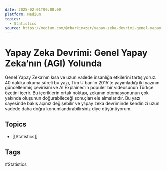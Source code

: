 ```yaml
---
date: 2025-02-01T00:00:00
platform: Medium
topics:
  - Statistics
source: https://medium.com/@cbarkinozer/yapay-zeka-devrimi-genel-yapay-zekan%C4%B1n-agi-yolunda-2df03dbeb3b4
---
```

# Yapay Zeka Devrimi: Genel Yapay Zeka’nın (AGI) Yolunda

Genel Yapay Zeka’nın kısa ve uzun vadede insanlığa etkilerini tartışıyoruz. 40 dakika okuma süreli bu yazı, Tim Urban’ın 2015’te yayımladığı iki yazının güncellenmiş çevirisini ve AI Explained’in popüler bir videosunun Türkçe özetini içerir. Bu içeriklerin ortak noktası, zekanın otomasyonunun çok yakında oluşunun doğurabileceği sonuçları ele almalarıdır. Bu yazı sayesinde bakış açınız değişebilir ve yapay zeka devriminde kendinizi uzun vadede daha doğru konumlandırabilirsiniz diye düşünüyorum.

## Topics
- [[Statistics]]

## Tags
#Statistics